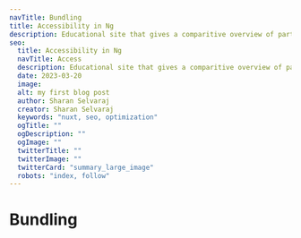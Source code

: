 ```yaml
---
navTitle: Bundling
title: Accessibility in Ng
description: Educational site that gives a comparitive overview of parts of frontend applications, and frontend engineering challenges and commonly used solutions.
seo:
  title: Accessibility in Ng
  navTitle: Access
  description: Educational site that gives a comparitive overview of parts of frontend applications, and frontend engineering challenges and commonly used solutions.
  date: 2023-03-20
  image:
  alt: my first blog post
  author: Sharan Selvaraj
  creator: Sharan Selvaraj
  keywords: "nuxt, seo, optimization"
  ogTitle: ""
  ogDescription: ""
  ogImage: ""
  twitterTitle: ""
  twitterImage: ""
  twitterCard: "summary_large_image"
  robots: "index, follow"
---
```


# Bundling
